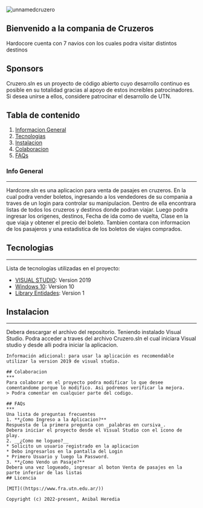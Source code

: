 <p align="center"> <img width="1" src="![unnamedcruzero](https://user-images.githubusercontent.com/114010004/192831522-2f295652-9811-4331-82e5-dd760221a881.png)"</p>

![unnamedcruzero](https://user-images.githubusercontent.com/114010004/192831842-68c64a99-7833-41fe-9309-add610f19c3d.png)

<p align="center">
</p>

## Bienvenido a la compania de Cruzeros 

Hardocore cuenta con 7 navios con los cuales podra visitar distintos destinos

## Sponsors

Cruzero.sln es un proyecto de código abierto cuyo desarrollo continuo es posible en su totalidad gracias al apoyo de estos increíbles patrocinadores. Si desea unirse a ellos, considere patrocinar el desarrollo de UTN.

## Tabla de contenido
1. [Informacion General](#Info-general)
2. [Tecnologias](#tecnologia)
3. [Instalacion](#instalacion)
4. [Colaboracion](#colaboracion)
5. [FAQs](#faqs)
### Info General
***
Hardcore.sln es una aplicacion para venta de pasajes en cruzeros. En la cual podra vender boletos, ingresando a los vendedores de su compania a traves de un login para controlar su manipulacion. Dentro de ella encontrara listas de todos los cruzeros y destinos donde podran viajar. Luego podra ingresar los origenes, destinos, Fecha de ida como de vuelta, Clase en la que viaja y obtener el precio del boleto. Tambien contara con informacion de los pasajeros y una estadistica de los boletos de viajes comprados. 


## Tecnologias
***
  Lista de tecnologías utilizadas en el proyecto:
* [VISUAL STUDIO]((https://visualstudio.microsoft.com/es/)): Version 2019 
* [Windows 10]((https://www.microsoft.com/es-es/windows?r=1)): Version 10
* [Library Entidades]((https://github.com/anihere/Hardcore-Cruise/)): Version 1 

## Instalacion
***
Debera descargar el archivo del repositorio. Teniendo instalado Visual Studio. Podra acceder a traves del archivo Cruzero.sln el cual iniciara Visual studio y desde alli podra iniciar la aplicacion.
```
Información adicional: para usar la aplicación es recomendable utilizar la version 2019 de visual studio.

## Colaboracion
***
Para colaborar en el proyecto podra modificar lo que desee comentandome porque lo modifico. Asi podremos verificar la mejora. 
> Podra comentar en cualquier parte del codigo.

## FAQs
***
Una lista de preguntas frecuentes
1. **¿Como Ingreso a la Aplicacion?**
Respuesta de la primera pregunta con _palabras en cursiva_.
Debera iniciar el proyecto desde el Visual Studio con el icono de play.
2. __¿Como me logueo?__
* Solicito un usuario registrado en la aplicacion
* Debo ingresarlos en la pantalla del Login
* Primero Usuario y luego la Password.
3. **¿Como Vendo un Pasaje?**
Debera una vez logueado, ingresar al boton Venta de pasajes en la parte inferior de las listas
## Licencia

[MIT]((https://www.fra.utn.edu.ar/))

Copyright (c) 2022-present, Anibal Heredia
